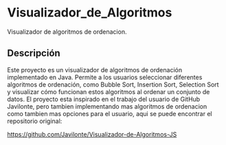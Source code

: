 # Visualizador_de_Algoritmos
 Visualizador de algoritmos de ordenacion.

## Descripción

Este proyecto es un visualizador de algoritmos de ordenación implementado en Java. Permite a los usuarios seleccionar diferentes algoritmos de ordenación, como Bubble Sort, Insertion Sort, Selection Sort y visualizar cómo funcionan estos algoritmos al ordenar un conjunto de datos. El proyecto esta inspirado en el trabajo del usuario de GitHub Javilonte, pero tambien implementando mas algoritmos de ordenacion como tambien mas opciones para el usuario, aqui se puede encontrar el repositorio original: 

https://github.com/Javilonte/Visualizador-de-Algoritmos-JS
